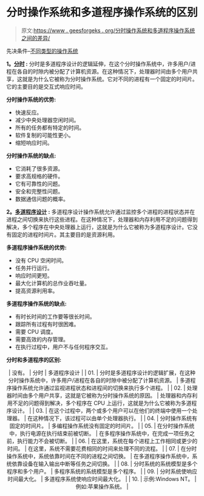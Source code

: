 # 分时操作系统和多道程序操作系统的区别

> 原文:[https://www . geesforgeks . org/分时操作系统和多道程序操作系统之间的差异/](https://www.geeksforgeeks.org/difference-between-time-sharing-os-and-multiprogramming-os/)

先决条件–[不同类型的操作系统](https://www.geeksforgeeks.org/types-of-operating-systems/)

**1。[分时](https://www.geeksforgeeks.org/time-sharing-operating-system/) :**
分时是多道程序设计的逻辑延伸，在这个分时操作系统中，许多用户/进程在各自的时隙内被分配了计算机资源。在这种情况下，处理器时间由多个用户共享，这就是为什么它被称为分时操作系统。它对不同的进程有一个固定的时间片。它的主要目的是交互式响应时间。

**分时操作系统的优势:**

*   快速反应。
*   减少中央处理器空闲时间。
*   所有的任务都有特定的时间。
*   软件复制的可能性更小。
*   缩短响应时间。

**分时操作系统的缺点:**

*   它消耗了很多资源。
*   要求高规格的硬件。
*   它有可靠性的问题。
*   安全和完整性问题。
*   数据通信问题的概率。

**2。[多道程序设计](https://www.geeksforgeeks.org/difference-between-multiprogramming-and-multitasking/) :**
多道程序设计操作系统允许通过监控多个进程的进程状态并在进程之间切换来执行这些进程。在这种情况下，处理器和内存利用不足的问题得到解决，多个程序在中央处理器上运行，这就是为什么它被称为多道程序设计。它没有固定的进程时间片。其主要目的是资源利用。

**多道程序操作系统的优势:**

*   没有 CPU 空闲时间。
*   任务并行运行。
*   响应时间更短。
*   最大化计算机的总作业吞吐量。
*   提高资源利用率。

**多道程序操作系统的缺点:**

*   有时长时间的工作要等很长时间。
*   跟踪所有过程有时很困难。
*   需要 CPU 调度。
*   需要高效的内存管理。
*   在执行过程中，用户不与任何程序交互。

**分时和多道程序的区别:**

<center>

| 没有。 | 分时 | 多道程序设计 |
| 01. | 分时是多道程序设计的逻辑扩展，在这种分时操作系统中，许多用户/进程在各自的时隙中被分配了计算机资源。 | 多道程序操作系统允许通过监视进程状态和进程间的切换来执行多个进程。 |
| 02. | 处理器时间由多个用户共享，这就是它被称为分时操作系统的原因。 | 处理器和内存利用不足的问题得到解决，多个程序在 CPU 上运行，这就是为什么它被称为多道程序设计。 |
| 03. | 在这个过程中，两个或多个用户可以在他们的终端中使用一个处理器。 | 在这种情况下，该过程可以由单个处理器执行。 |
| 04. | 分时操作系统有固定的时间片。 | 多编程操作系统没有固定的时间片。 |
| 05. | 在分时操作系统中，执行电源在执行结束前被切断。 | 在多程序操作系统中，在完成一项任务之前，执行能力不会被切断。 |
| 06. | 在这里，系统在每个进程上工作相同或更少的时间。 | 在这里，系统不需要花费相同的时间来处理不同的流程。 |
| 07. | 在分时操作系统中，系统依靠时间在不同的进程之间切换。 | 在多道程序操作系统中，系统依靠设备在输入输出中断等任务之间切换。 |
| 08. | 分时系统的系统模型是多个程序和多个用户。 | 多程序系统的系统模型是多个程序。 |
| 09. | 分时系统使响应时间最大化。 | 多道程序系统使响应时间最大化。 |
| 10. | 示例:Windows NT。 | 例如:苹果操作系统。 |

</center>